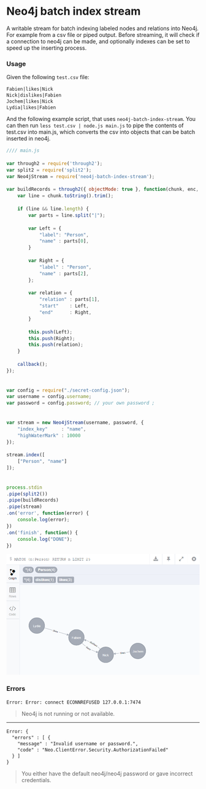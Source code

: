 # Neo4j batch index stream

A writable stream for batch indexing labeled nodes and relations into Neo4j. For example from a csv file or piped output. Before streaming, it will check if a connection to neo4j can be made, and optionally indexes can be set to speed up the inserting process.


### Usage

Given the following `test.csv` file:

```
Fabien|likes|Nick
Nick|dislikes|Fabien
Jochem|likes|Nick
Lydia|likes|Fabien
```


And the following example script, that uses `neo4j-batch-index-stream`. You can then run `less test.csv | node.js main.js` to pipe the contents of test.csv into main.js, which converts the csv into objects that can be batch inserted in neo4j.

```javascript
//// main.js

var through2 = require('through2');
var split2 = require('split2');
var Neo4jStream = require('neo4j-batch-index-stream');

var buildRecords = through2({ objectMode: true }, function(chunk, enc, callback) {
    var line = chunk.toString().trim();

    if (line && line.length) {
        var parts = line.split("|");

        var Left = {
            "label": "Person",
            "name" : parts[0],
        }

        var Right = {
            "label" : "Person",
            "name" : parts[2],
        };

        var relation = {
            "relation" : parts[1],
            "start"    : Left,
            "end"      : Right,
        }

        this.push(Left);
        this.push(Right);
        this.push(relation);
    }

    callback();
});


var config = require("./secret-config.json");
var username = config.username;
var password = config.password; // your own password ;


var stream = new Neo4jStream(username, password, {
    "index_key"     : "name",
    "highWaterMark" : 10000
});

stream.index([
    ["Person", "name"]
]);


process.stdin
.pipe(split2())
.pipe(buildRecords)
.pipe(stream)
.on('error', function(error) {
    console.log(error);
})
.on('finish', function() {
    console.log("DONE");
})
```

![Neo4j database with people and relations](./test/neo4j_example.png)


### Errors

`Error: Error: connect ECONNREFUSED 127.0.0.1:7474`
> Neo4j is not running or not available.

<hr>

```
Error: {
  "errors" : [ {
    "message" : "Invalid username or password.",
    "code" : "Neo.ClientError.Security.AuthorizationFailed"
  } ]
}
```
> You either have the default neo4j/neo4j password or gave incorrect credentials.
